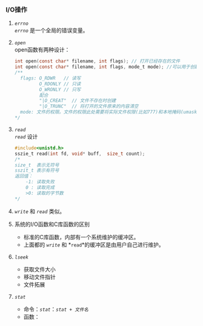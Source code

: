 ### I/O操作

1. *`errno`*  
    *`errno`* 是一个全局的错误变量。  

2. *`open`*  
    open函数有两种设计：
    ```c
    int open(const char* filename, int flags); // 打开已经存在的文件
    int open(const char* filename, int flags, mode_t mode); //可以用于创建文件
    /**
      flags: O_RDWR   // 读写
             O_RDONLY // 只读
             O_WRONLY // 只写
             配合
             "|O_CREAT"  // 文件不存在时创建
             "|O_TRUNC"  // 将打开的文件原来的内容清空
      mode: 文件的权限。文件的权限此处需要将实际文件权限(比如777)和本地掩码(umask得到0022)取反后进行按位与。
    */
    ```
3. *`read`*  
    *`read`* 设计
    ```c
    #include<unistd.h>
    sszie_t read(int fd, void* buff,  size_t count);
    /*
    size_t  表示无符号
    sszit_t 表示有符号
    返回值：
        -1: 读取失败
        0 : 读取完成
        >0: 读取的字节数
    */
    ``` 
4. *`write`* 和 *`read`* 类似。
5. 系统的I/O函数和C库函数的区别
    + 标准的C库函数，内部有一个系统维护的缓冲区。
    + 上面都的 *`write`* 和 *`read`*的缓冲区是由用户自己进行维护。

6. *`lseek`*   
    + 获取文件大小
    + 移动文件指针
    + 文件拓展

7. *`stat`* 
    + 命令：*`stat`*：*`stat + 文件名`*
    + 函数：  

